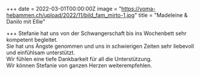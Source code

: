 +++
date = 2022-03-01T00:00:00Z
image = "https://yoma-hebammen.ch/upload/2022/11/bild_fam_mirto-1.jpg"
title = "Madeleine & Danilo mit Ellie"

+++
Stefanie hat uns von der Schwangerschaft bis ins Wochenbett sehr kompetent begleitet.  
Sie hat uns Ängste genommen und uns in schwierigen Zeiten sehr liebevoll und einfühlsam unterstützt.  
Wir fühlen eine tiefe Dankbarkeit für all die Unterstützung.  
Wir können Stefanie von ganzen Herzen weiterempfehlen.